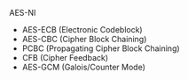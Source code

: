 AES-NI

- AES-ECB (Electronic Codeblock)
- AES-CBC (Cipher Block Chaining)
- PCBC (Propagating Cipher Block Chaining)
- CFB (Cipher Feedback)
- AES-GCM (Galois/Counter Mode)